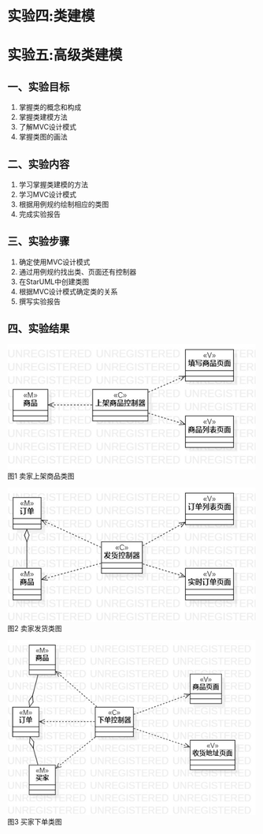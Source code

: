# 实验四:类建模
# 实验五:高级类建模

## 一、实验目标

1. 掌握类的概念和构成
2. 掌握类建模方法
3. 了解MVC设计模式
4. 掌握类图的画法

## 二、实验内容

1. 学习掌握类建模的方法
2. 学习MVC设计模式
3. 根据用例规约绘制相应的类图
4. 完成实验报告


## 三、实验步骤

1. 确定使用MVC设计模式
2. 通过用例规约找出类、页面还有控制器
3. 在StarUML中创建类图
4. 根据MVC设计模式确定类的关系
5. 撰写实验报告


## 四、实验结果
 
![上架商品类图](./Lab4_ClassDiagram1.jpg)  
图1 卖家上架商品类图

![发货类图](./Lab4_ClassDiagram2.jpg)  
图2 卖家发货类图

![下单类图](./Lab4_ClassDiagram3.jpg)  
图3 买家下单类图
